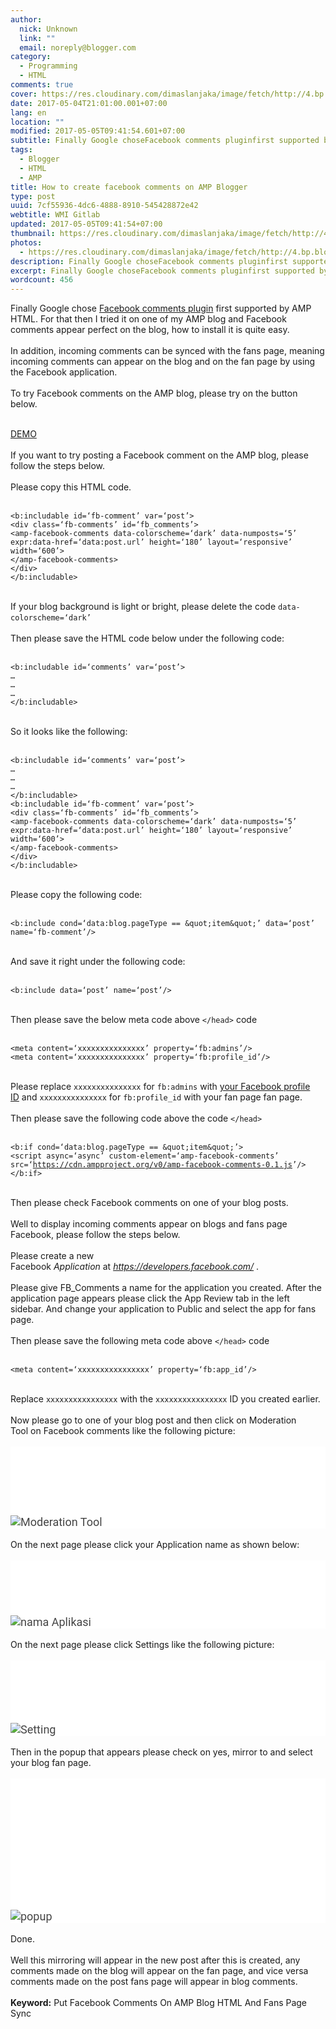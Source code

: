 ```yaml
---
author:
  nick: Unknown
  link: ""
  email: noreply@blogger.com
category:
  - Programming
  - HTML
comments: true
cover: https://res.cloudinary.com/dimaslanjaka/image/fetch/http://4.bp.blogspot.com/-9TgnNklt76g/WQFHOdxzpVI/AAAAAAAAq2s/wsRqKdRdwWg3gjEz1sC8512SVBmRNVwxwCLcB/s1600/Screenshot_8.png
date: 2017-05-04T21:01:00.001+07:00
lang: en
location: ""
modified: 2017-05-05T09:41:54.601+07:00
subtitle: Finally Google choseFacebook comments pluginfirst supported by AMP HTML.
tags:
  - Blogger
  - HTML
  - AMP
title: How to create facebook comments on AMP Blogger
type: post
uuid: 7cf55936-4dc6-4888-8910-545428872e42
webtitle: WMI Gitlab
updated: 2017-05-05T09:41:54+07:00
thumbnail: https://res.cloudinary.com/dimaslanjaka/image/fetch/http://4.bp.blogspot.com/-9TgnNklt76g/WQFHOdxzpVI/AAAAAAAAq2s/wsRqKdRdwWg3gjEz1sC8512SVBmRNVwxwCLcB/s1600/Screenshot_8.png
photos:
  - https://res.cloudinary.com/dimaslanjaka/image/fetch/http://4.bp.blogspot.com/-9TgnNklt76g/WQFHOdxzpVI/AAAAAAAAq2s/wsRqKdRdwWg3gjEz1sC8512SVBmRNVwxwCLcB/s1600/Screenshot_8.png
description: Finally Google choseFacebook comments pluginfirst supported by AMP HTML.
excerpt: Finally Google choseFacebook comments pluginfirst supported by AMP HTML.
wordcount: 456
---
```


<p><span class="notranslate" id="span_1879_0">Finally Google chose <a rel="nofollow noopener" href="//webmanajemen.com/page/safelink.html?url=aHR0cHM6Ly93d3cuYW1wcHJvamVjdC5vcmcvZG9jcy9yZWZlcmVuY2UvY29tcG9uZW50cy9hbXAtZmFjZWJvb2stY29tbWVudHMmdXNnPUFMa0pyaGlkNU9SZlA5Tm9Xb0JiVk16Y2ZjOXh1cU5NSVE=" id="a_1879_0" target="_blank" title="Facebook comments plugin">Facebook comments plugin</a> first supported by AMP HTML.</span><span id="span_1879_1"></span><span class="notranslate" id="span_1879_2"> For that then I tried it on one of my AMP blog and Facebook comments appear perfect on the blog, how to install it is quite easy.</span><span id="span_1879_3"> </span><br><br id="br_1879_0"><span class="notranslate" id="span_1879_4">In addition, incoming comments can be synced with the fans page, meaning incoming comments can appear on the blog and on the fan page by using the Facebook application.</span><span id="span_1879_5"> </span><br><br id="br_1879_1"><span class="notranslate" id="span_1879_6">To try Facebook comments on the AMP blog, please try on the button below.</span><span id="span_1879_7"> </span><br><br></p><div class="center" id="div_1879_0"><span class="notranslate"><a rel="nofollow noopener" class="btn btn-primary btn-lg" href="//webmanajemen.com/page/safelink.html?url=aHR0cDovL3d3dy5teWluZm8ud2ViLmlkLyZ1c2c9QUxrSnJoZ0ZnTFNjZ1ZRMGZuQ1pZSW5Iakg0aWpZVzk2Zw==" id="a_1879_1" target="_blank" title="Demo">DEMO</a></span></div><br id="br_1879_2"><span class="notranslate" id="span_1879_8">If you want to try posting a Facebook comment on the AMP blog, please follow the steps below.</span><span id="span_1879_9"> </span><br><br id="br_1879_3"><span class="notranslate" id="span_1879_10">Please copy this HTML code.</span><span id="span_1879_11"> </span><br><br><pre id="pre_1879_0"><code id="code_1879_0">&lt;b:includable id=‘fb-comment’ var=‘post’&gt; <br>&lt;div class=‘fb-comments’ id=‘fb_comments’&gt; <br>&lt;amp-facebook-comments data-colorscheme=‘dark’ data-numposts=‘5’ expr:data-href=‘data:post.url’ height=‘180’ layout=‘responsive’ width=‘600’&gt; <br>&lt;/amp-facebook-comments&gt; <br>&lt;/div&gt; <br>&lt;/b:includable&gt; </code></pre><br id="br_1879_4"><span class="notranslate" id="span_1879_12">If your blog background is light or bright, please delete the code <code id="code_1879_1">data-colorscheme=‘dark’</code></span><span id="span_1879_13"> </span><br><br id="br_1879_5"><span class="notranslate" id="span_1879_14">Then please save the HTML code below under the following code:</span><span id="span_1879_15"> </span><br><br><pre id="pre_1879_1"><code id="code_1879_2">&lt;b:includable id=‘comments’ var=‘post’&gt; <br>… <br>… <br>… <br>&lt;/b:includable&gt; </code></pre><br id="br_1879_6"><span class="notranslate" id="span_1879_16">So it looks like the following:</span><span id="span_1879_17"> </span><br><br><pre id="pre_1879_2"><code id="code_1879_3">&lt;b:includable id=‘comments’ var=‘post’&gt; <br>… <br>… <br>… <br>&lt;/b:includable&gt; <br>&lt;b:includable id=‘fb-comment’ var=‘post’&gt; <br>&lt;div class=‘fb-comments’ id=‘fb_comments’&gt; <br>&lt;amp-facebook-comments data-colorscheme=‘dark’ data-numposts=‘5’ expr:data-href=‘data:post.url’ height=‘180’ layout=‘responsive’ width=‘600’&gt; <br>&lt;/amp-facebook-comments&gt; <br>&lt;/div&gt; <br>&lt;/b:includable&gt; </code></pre><br id="br_1879_7"><span class="notranslate" id="span_1879_18">Please copy the following code:</span><span id="span_1879_19"> </span><br><br><pre id="pre_1879_3"><code id="code_1879_4">&lt;b:include cond=‘data:blog.pageType == &amp;quot;item&amp;quot;’ data=‘post’ name=‘fb-comment’/&gt; </code></pre><br id="br_1879_8"><span class="notranslate" id="span_1879_20">And save it right under the following code:</span><span id="span_1879_21"> </span><br><br><pre id="pre_1879_4"><code id="code_1879_5">&lt;b:include data=‘post’ name=‘post’/&gt; </code></pre><br id="br_1879_9"><span class="notranslate" id="span_1879_22">Then please save the below meta code above <code id="code_1879_6">&lt;/head&gt;</code> code</span><span id="span_1879_23"> </span><br><br><pre id="pre_1879_5"><code id="code_1879_7">&lt;meta content=‘xxxxxxxxxxxxxxx’ property=‘fb:admins’/&gt; <br>&lt;meta content=‘xxxxxxxxxxxxxxx’ property=‘fb:profile_id’/&gt; </code></pre><br id="br_1879_10"><span class="notranslate" id="span_1879_24">Please replace <code id="code_1879_8">xxxxxxxxxxxxxxx</code> for <code id="code_1879_9">fb:admins</code> with <a rel="nofollow noopener" href="//webmanajemen.com/page/safelink.html?url=aHR0cDovL3d3dy5rb21waWFqYWliLmNvbS8yMDE1LzA2L2NhcmEtbWVuZ2V0YWh1aS1mYi11c2VyLWlkLXVudHVrLmh0bWwmdXNnPUFMa0pyaGoyRnotTWRIT0dmMUpDSWdQX1hxd21DWi1rZnc=" id="a_1879_2" target="_blank" title="Facebook profile ID">your Facebook profile ID</a> and <code id="code_1879_10">xxxxxxxxxxxxxxx</code> for <code id="code_1879_11">fb:profile_id</code> with your fan page fan page.</span><span id="span_1879_25"> </span><br><br id="br_1879_11"><span class="notranslate" id="span_1879_26">Then please save the following code above the code <code id="code_1879_12">&lt;/head&gt;</code></span><span id="span_1879_27"> </span><br><br><pre id="pre_1879_6"><code id="code_1879_13">&lt;b:if cond=‘data:blog.pageType == &amp;quot;item&amp;quot;’&gt; <br>&lt;script async=‘async’ custom-element=‘amp-facebook-comments’ src=‘<a href="https://cdn.ampproject.org/v0/amp-facebook-comments-0.1.js">https://cdn.ampproject.org/v0/amp-facebook-comments-0.1.js</a>’/&gt; <br>&lt;/b:if&gt; </code></pre><br id="br_1879_12"><span class="notranslate" id="span_1879_28">Then please check Facebook comments on one of your blog posts.</span><span id="span_1879_29"> </span><br><br id="br_1879_13"><span class="notranslate" id="span_1879_30">Well to display incoming comments appear on blogs and fans page Facebook, please follow the steps below.</span><span id="span_1879_31"> </span><br><br id="br_1879_14"><span class="notranslate" id="span_1879_32">Please create a new Facebook <i class="klik-url" id="i_1879_0">Application</i> at <i class="klik-url" id="i_1879_1"><a href="//webmanajemen.com/page/safelink.html?url=aHR0cHM6Ly9kZXZlbG9wZXJzLmZhY2Vib29rLmNvbS8=" target="_blank" rel="nofollow noopener">https://developers.facebook.com/</a></i> .</span><span id="span_1879_33"> </span><br><br id="br_1879_15"><span class="notranslate" id="span_1879_34">Please give FB_Comments a name for the application you created.</span><span id="span_1879_35"> </span><span class="notranslate" id="span_1879_36">After the application page appears please click the App Review tab in the left sidebar.</span><span id="span_1879_37"> </span><span class="notranslate" id="span_1879_38">And change your application to Public and select the app for fans page.</span><span id="span_1879_39"> </span><br><br id="br_1879_16"><span class="notranslate" id="span_1879_40">Then please save the following meta code above <code id="code_1879_14">&lt;/head&gt;</code> code</span><span id="span_1879_41"> </span><br><br><pre id="pre_1879_7"><code id="code_1879_15">&lt;meta content=‘xxxxxxxxxxxxxxxx’ property=‘fb:app_id’/&gt; </code></pre><br id="br_1879_17"><span class="notranslate" id="span_1879_42">Replace <code id="code_1879_16">xxxxxxxxxxxxxxxx</code> with the <code id="code_1879_17">xxxxxxxxxxxxxxxx</code> ID you created earlier.</span><span id="span_1879_43"> </span><br><br id="br_1879_18"><span class="notranslate" id="span_1879_44">Now please go to one of your blog post and then click on Moderation Tool on Facebook comments like the following picture:</span><span id="span_1879_45"> </span><br><br id="br_1879_19"><amp-img alt="Moderation Tool" class="i-amphtml-element i-amphtml-layout-responsive i-amphtml-layout-size-defined i-amphtml-layout" height="203" layout="responsive" src="https://4.bp.blogspot.com/-9TgnNklt76g/WQFHOdxzpVI/AAAAAAAAq2s/wsRqKdRdwWg3gjEz1sC8512SVBmRNVwxwCLcB/s1600/Screenshot_8.png" style="background-color: white; color: #444444; display: block; font-family: Roboto, Arial, sans-serif; font-size: 18px; overflow: hidden !important; position: relative;" title="Moderation Tool" width="631"><i-amphtml-sizer style="display: block; padding-top: 109.375px;"></i-amphtml-sizer><img alt="Moderation Tool" class="i-amphtml-fill-content i-amphtml-replaced-content" src="https://res.cloudinary.com/dimaslanjaka/image/fetch/http://4.bp.blogspot.com/-9TgnNklt76g/WQFHOdxzpVI/AAAAAAAAq2s/wsRqKdRdwWg3gjEz1sC8512SVBmRNVwxwCLcB/s1600/Screenshot_8.png" id="img_1879_0" title="Moderation Tool"></amp-img><br><span class="notranslate" id="span_1879_46">On the next page please click your Application name as shown below:</span><span id="span_1879_47"> </span><br><br id="br_1879_20"><amp-img alt="nama Aplikasi" class="i-amphtml-element i-amphtml-layout-responsive i-amphtml-layout-size-defined i-amphtml-layout" height="266" layout="responsive" src="https://res.cloudinary.com/dimaslanjaka/image/fetch/http://3.bp.blogspot.com/-DAq0z_rxj3Y/WQFHxf4EZTI/AAAAAAAAq20/jlmd5EPXbxkOV22optO2R4Li_8g832mIwCLcB/s1600/Screenshot_9.png" style="background-color: white; color: #444444; display: block; font-family: Roboto, Arial, sans-serif; font-size: 18px; overflow: hidden !important; position: relative;" title="App name" width="1020"><i-amphtml-sizer style="display: block; padding-top: 88.6562px;"></i-amphtml-sizer><img alt="nama Aplikasi" class="i-amphtml-fill-content i-amphtml-replaced-content" src="https://res.cloudinary.com/dimaslanjaka/image/fetch/http://3.bp.blogspot.com/-DAq0z_rxj3Y/WQFHxf4EZTI/AAAAAAAAq20/jlmd5EPXbxkOV22optO2R4Li_8g832mIwCLcB/s1600/Screenshot_9.png" id="img_1879_1" title="App name"></amp-img><br><span class="notranslate" id="span_1879_48">On the next page please click Settings like the following picture:</span><span id="span_1879_49"> </span><br><br id="br_1879_21"><amp-img alt="Setting" class="i-amphtml-element i-amphtml-layout-responsive i-amphtml-layout-size-defined i-amphtml-layout" height="305" layout="responsive" src="https://res.cloudinary.com/dimaslanjaka/image/fetch/http://3.bp.blogspot.com/-AyeofrFYDIo/WQFIcHR8krI/AAAAAAAAq28/T0HShCDxwY0cxMZLamOAA_xIglqa6HFSgCLcB/s1600/Screenshot_10.png" style="background-color: white; color: #444444; display: block; font-family: Roboto, Arial, sans-serif; font-size: 18px; overflow: hidden !important; position: relative;" title="Settings" width="1036"><i-amphtml-sizer style="display: block; padding-top: 100.094px;"></i-amphtml-sizer><img alt="Setting" class="i-amphtml-fill-content i-amphtml-replaced-content" src="https://res.cloudinary.com/dimaslanjaka/image/fetch/http://3.bp.blogspot.com/-AyeofrFYDIo/WQFIcHR8krI/AAAAAAAAq28/T0HShCDxwY0cxMZLamOAA_xIglqa6HFSgCLcB/s1600/Screenshot_10.png" id="img_1879_2" title="Settings"></amp-img><br><span class="notranslate" id="span_1879_50">Then in the popup that appears please check on yes, mirror to and select your blog fan page.</span><span id="span_1879_51"> </span><br><br id="br_1879_22"><amp-img alt="popup" class="i-amphtml-element i-amphtml-layout-responsive i-amphtml-layout-size-defined i-amphtml-layout" height="646" layout="responsive" src="https://res.cloudinary.com/dimaslanjaka/image/fetch/http://3.bp.blogspot.com/-lwJY2xmakLo/WQFJC6UqH7I/AAAAAAAAq3E/8FLyluUHoT8I_ibfjDT5-6VqLZmyk_ZfwCLcB/s1600/Screenshot_11.png" style="background-color: white; color: #444444; display: block; font-family: Roboto, Arial, sans-serif; font-size: 18px; overflow: hidden !important; position: relative;" title="Popups" width="1046"><i-amphtml-sizer style="display: block; padding-top: 209.969px;"></i-amphtml-sizer><img alt="popup" class="i-amphtml-fill-content i-amphtml-replaced-content" src="https://res.cloudinary.com/dimaslanjaka/image/fetch/https://3.bp.blogspot.com/-lwJY2xmakLo/WQFJC6UqH7I/AAAAAAAAq3E/8FLyluUHoT8I_ibfjDT5-6VqLZmyk_ZfwCLcB/s1600/Screenshot_11.png" id="img_1879_3" title="Popups"></amp-img><br><span class="notranslate" id="span_1879_52">Done.</span><span id="span_1879_53"> </span><br><br id="br_1879_23"><span class="notranslate" id="span_1879_54">Well this mirroring will appear in the new post after this is created, any comments made on the blog will appear on the fan page, and vice versa comments made on the post fans page will appear in blog comments.</span><br><span id="span_1879_55"><br></span> <b>Keyword:</b> <span class="notranslate">Put Facebook Comments On AMP Blog HTML And Fans Page Sync</span>

